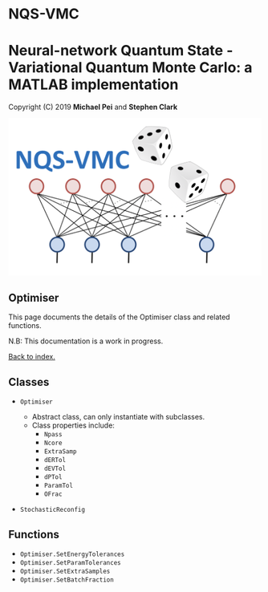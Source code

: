 # NQS-VMC
Neural-network Quantum State - Variational Quantum Monte Carlo: a MATLAB implementation
===================================================================================================

Copyright (C) 2019 **Michael Pei** and **Stephen Clark**

![Image](../../images/nqs_vmc.png "nqs_vmc")

Optimiser
--------------------

This page documents the details of the Optimiser class and related functions. 

N.B: This documentation is a work in progress.

[Back to index.](MATLAB/Documentation/index)

Classes
--------------------

* `Optimiser`
    * Abstract class, can only instantiate with subclasses.      
    * Class properties include:
        * `Npass`
        * `Ncore`
        * `ExtraSamp`
        * `dERTol`
        * `dEVTol`
        * `dPTol`
        * `ParamTol`
        * `OFrac`

* `StochasticReconfig`

Functions
--------------------

* `Optimiser.SetEnergyTolerances`
* `Optimiser.SetParamTolerances`
* `Optimiser.SetExtraSamples`
* `Optimiser.SetBatchFraction`